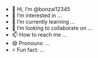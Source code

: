 - 👋 Hi, I’m @bonzai12345
- 👀 I’m interested in ...
- 🌱 I’m currently learning ...
- 💞️ I’m looking to collaborate on ...
- 📫 How to reach me ...
- 😄 Pronouns: ...
- ⚡ Fun fact: ...

<!--orospu/çocuğu berrasu
bonzai12345/bonzai12345 is a ✨ special ✨ repositocivcivinn.priwiiiry because its `README.md` (this file) appears on your GitHub profile.
You can click the Preview link to take a look at your changes.
--->
